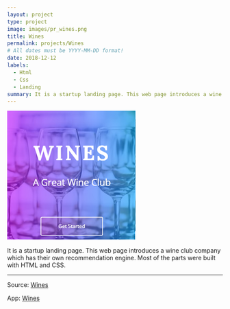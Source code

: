 ```yaml
---
layout: project
type: project
image: images/pr_wines.png
title: Wines
permalink: projects/Wines
# All dates must be YYYY-MM-DD format!
date: 2018-12-12
labels:
  - Html
  - Css
  - Landing 
summary: It is a startup landing page. This web page introduces a wine club company which has their own recommendation engine. Most of the parts were built with HTML and CSS.
---
```


<img class="ui medium left floated rounded image" src="../images/pr_wines.png">

It is a startup landing page. This web page introduces a wine club company which has their own recommendation engine. Most of the parts were built with HTML and CSS.

<hr>
Source: <a href="https://github.com/Barklim/wines"><i class="large github icon "></i>Wines</a>

App: <a href="https://barklim.github.io/wines/"><i class="large globe icon"></i>Wines</a>
